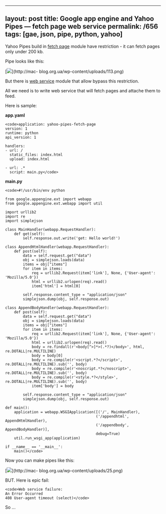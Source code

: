 ---
layout: post
title: Google app engine and Yahoo Pipes &#8212; fetch page web service
permalink: /656
tags: [gae, json, pipe, python, yahoo]
----

Yahoo Pipes build in [fetch
page](http://pipes.yahoo.com/pipes/docs?doc=sources#FetchPage) module have
restriction - it can fetch pages only under 200 kb.


Pipe looks like this:


[![](http://mac-blog.org.ua/wp-content/uploads/113-300x213.png)](http://mac-
blog.org.ua/wp-content/uploads/113.png)


But there is [web
service](http://pipes.yahoo.com/pipes/docs?doc=operators#WebService) module
that allow bypass this restriction.


All we need is to write web service that will fetch pages and attache them to
feed.


Here is sample:


**app.yaml**

    
    <code>application: yahoo-pipes-fetch-page
    version: 1
    runtime: python
    api_version: 1
    
    handlers:
    - url: /
      static_files: index.html
      upload: index.html
    
    - url: .*
      script: main.py</code>




**main.py**

    
    <code>#!/usr/bin/env python
    
    from google.appengine.ext import webapp
    from google.appengine.ext.webapp import util
    
    import urllib2
    import re
    import simplejson
    
    class MainHandler(webapp.RequestHandler):
    	def get(self):
    		self.response.out.write('get: Hello world!')
    
    class AppendHtmlHandler(webapp.RequestHandler):
    	def post(self):
    		data = self.request.get("data")
    		obj = simplejson.loads(data)
    		items = obj["items"]
    		for item in items:
    			req = urllib2.Request(item['link'], None, {'User-agent': 'Mozilla/5.0'})
    			html = urllib2.urlopen(req).read()
    			item['html'] = html[0]
    
    		self.response.content_type = "application/json"
    		simplejson.dump(obj, self.response.out)
    
    class AppendBodyHandler(webapp.RequestHandler):
    	def post(self):
    		data = self.request.get("data")
    		obj = simplejson.loads(data)
    		items = obj["items"]
    		for item in items:
    			req = urllib2.Request(item['link'], None, {'User-agent': 'Mozilla/5.0'})
    			html = urllib2.urlopen(req).read()
    			body = re.findall(r'<body[^>]*>(.*?)</body>', html, re.DOTALL|re.MULTILINE)
    			body = body[0]
    			body = re.compile(r'<script.*?</script>', re.DOTALL|re.MULTILINE).sub('', body)
    			body = re.compile(r'<noscript.*?</noscript>', re.DOTALL|re.MULTILINE).sub('', body)
    			body = re.compile(r'<style.*?</style>', re.DOTALL|re.MULTILINE).sub('', body)
    			item['body'] = body
    
    		self.response.content_type = "application/json"
    		simplejson.dump(obj, self.response.out)
    
    def main():
        application = webapp.WSGIApplication([('/', MainHandler),
                                             ('/appendhtml', AppendHtmlHandler),
    										 ('/appendbody', AppendBodyHandler)],
                                             debug=True)
        util.run_wsgi_app(application)
    
    if __name__ == '__main__':
        main()</code>




Now you can make pipes like this:


[![](http://mac-blog.org.ua/wp-content/uploads/25-300x126.png)](http://mac-
blog.org.ua/wp-content/uploads/25.png)


BUT. Here is epic fail:

    
    <code>Web service failure:
    An Error Occurred
    408 User-agent timeout (select)</code>




So ...

